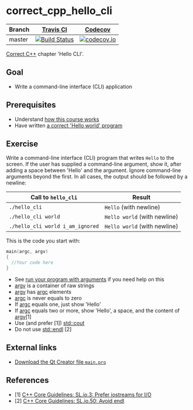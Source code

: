 # correct_cpp_hello_cli

Branch|[Travis CI](https://travis-ci.org)|[Codecov](https://www.codecov.io)
---|---|---
master|[![Build Status](https://travis-ci.org/richelbilderbeek/correct_cpp_hello_cli.svg?branch=master)](https://travis-ci.org/richelbilderbeek/correct_cpp_hello_cli)|[![codecov.io](https://codecov.io/github/richelbilderbeek/correct_cpp_hello_cli/coverage.svg?branch=master)](https://codecov.io/github/richelbilderbeek/correct_cpp_hello_cli/branch/master)

[Correct C++](https://github.com/richelbilderbeek/correct_cpp) chapter 'Hello CLI'.

## Goal

 * Write a command-line interface (CLI) application

## Prerequisites

 * Understand [how this course works](https://github.com/richelbilderbeek/correct_cpp/blob/master/how_this_course_works.md)
 * Have written [a correct 'Hello world' program](https://github.com/richelbilderbeek/correct_cpp_hello_world)

## Exercise

Write a command-line interface (CLI) program that writes `Hello` to the screen.
If the user has supplied a command-line argument, show it, after adding a space between 'Hello' and the argument.
Ignore command-line arguments beyond the first.
In all cases, the output should be followed by a newline:

Call to `hello_cli`|Result
---|---
`./hello_cli`|`Hello` (with newline)
`./hello_cli world`|`Hello world` (with newline)
`./hello_cli world i_am_ignored`|`Hello world` (with newline)

This is the code you start with:

```c++
main(argc, argv)
{
  //Your code here
}
```

 * See [run your program with arguments](https://github.com/richelbilderbeek/correct_cpp/blob/master/run_your_program_with_arguments.md) if you need help on this
 * [argv](https://github.com/richelbilderbeek/cpp/blob/master/content/CppArgv.md) is a container of raw strings
 * [argv](https://github.com/richelbilderbeek/cpp/blob/master/content/CppArgv.md) has [argc](https://github.com/richelbilderbeek/cpp/blob/master/content/CppArgc.md) elements
 * [argc](https://github.com/richelbilderbeek/cpp/blob/master/content/CppArgc.md) is never equals to zero
 * If [argc](https://github.com/richelbilderbeek/cpp/blob/master/content/CppArgc.md) equals one, just show 'Hello'
 * If [argc](https://github.com/richelbilderbeek/cpp/blob/master/content/CppArgc.md) equals two or more, show 'Hello', a space, and the content of [argv](https://github.com/richelbilderbeek/cpp/blob/master/content/CppArgv.md)[1]
 * Use (and prefer [1]) [std::cout](https://github.com/richelbilderbeek/cpp/blob/master/content/CppStdCout.md) 
 * Do not use [std::endl](https://github.com/richelbilderbeek/cpp/blob/master/content/CppStdEndl.md) [2]

## External links

 * [Download the Qt Creator file `main.pro`](https://raw.githubusercontent.com/richelbilderbeek/correct_cpp/master/shared/main.pro)

## References

 * [1] [C++ Core Guidelines: SL.io.3: Prefer iostreams for I/O](https://github.com/isocpp/CppCoreGuidelines/blob/master/CppCoreGuidelines.md#Rio-streams)
 * [2] [C++ Core Guidelines: SL.io.50: Avoid endl](https://github.com/isocpp/CppCoreGuidelines/blob/master/CppCoreGuidelines.md#Rio-endl)
